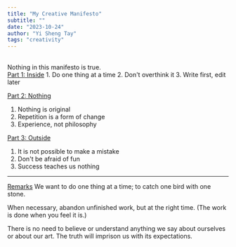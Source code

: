 ```yaml
---
title: "My Creative Manifesto"
subtitle: ""
date: "2023-10-24"
author: "Yi Sheng Tay"
tags: "creativity"
---
```


<br/>
Nothing in this manifesto is true.
<br/>
<u>Part 1: Inside</u>
1. Do one thing at a time
2. Don't overthink it
3. Write first, edit later

<u>Part 2: Nothing</u>
1. Nothing is original
2. Repetition is a form of change
3. Experience, not philosophy

<u>Part 3: Outside</u>
1. It is not possible to make a mistake
2. Don't be afraid of fun
3. Success teaches us nothing

***

<u>Remarks</u>
We want to do one thing at a time; to catch one bird with one stone.

When necessary, abandon unfinished work, but at the right time. (The work is done when you feel it is.)

There is no need to believe or understand anything we say about ourselves or about our art. The truth will imprison us with its expectations.